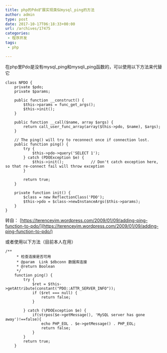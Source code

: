 ```yaml
---
title: php的Pdo扩展实现类似mysql_ping的方法
author: admin
type: post
date: 2017-10-17T06:18:33+00:00
url: /archives/17475
categories:
 - 程序开发
tags:
 - php

---
```

在php里Pdo是没有mysql\_ping和mysqli\_ping函数的，可以使用以下方法来代替它

```
class NPDO {
    private $pdo;
    private $params;

    public function __construct() {
        $this->params = func_get_args();
        $this->init();
    }

    public function __call($name, array $args) {
        return call_user_func_array(array($this->pdo, $name), $args);
    }

    // The ping() will try to reconnect once if connection lost.
    public function ping() {
        try {
            $this->pdo->query('SELECT 1');
        } catch (PDOException $e) {
            $this->init();            // Don't catch exception here, so that re-connect fail will throw exception
        }

        return true;
    }

    private function init() {
        $class = new ReflectionClass('PDO');
        $this->pdo = $class->newInstanceArgs($this->params);
    }
}

```

转自： [https://terenceyim.wordpress.com/2009/01/09/adding-ping-function-to-pdo/](https://terenceyim.wordpress.com/2009/01/09/adding-ping-function-to-pdo/)

或者使用以下方法（目前本人在用）

```
/**
     * 检查连接是否可用
     * @param  Link $dbconn 数据库连接
     * @return Boolean
     */
    function ping() {
        try {
            $ret = $this->getAttribute(constant("PDO::ATTR_SERVER_INFO"));
            if ($ret === null) {
                return false;
            }

        } catch (\PDOException $e) {
            if(strpos($e->getMessage(), 'MySQL server has gone away')!==false){
                echo PHP_EOL . $e->getMessage() . PHP_EOL;
                return false;
            }
        }
        return true;
    }

```